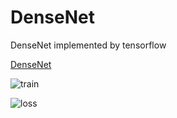 # DenseNet
DenseNet implemented by tensorflow

[DenseNet](https://arxiv.org/abs/1608.06993)


![train](http://wx1.sinaimg.cn/mw1024/50a04a61gy1fe1ja4g6n4j211r0ghzl4.jpg)

![loss](http://wx4.sinaimg.cn/mw1024/50a04a61gy1fe1ja39kchj213s0heq44.jpg)
